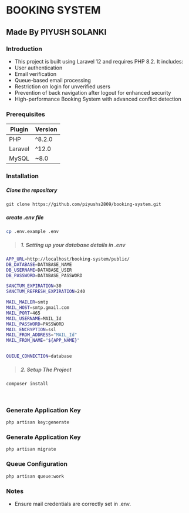 # BOOKING SYSTEM

## Made By PIYUSH SOLANKI

### Introduction

- This project is built using Laravel 12 and requires PHP 8.2. It includes:
- User authentication
- Email verification
- Queue-based email processing
- Restriction on login for unverified users
- Prevention of back navigation after logout for enhanced security
- High-performance Booking System with advanced conflict detection

### Prerequisites

| **Plugin** | **Version**|
| ------ | ------ |
| PHP | ^8.2.0 |
| Laravel | ^12.0 |
| MySQL | ~8.0 |


### Installation

##### Clone the repository
```
git clone https://github.com/piyushs2809/booking-system.git

```

##### create .env file 

```sh
cp .env.example .env
```
> ##### 1. Setting up your database details in .env



```sh
APP_URL=http://localhost/booking-system/public/
DB_DATABASE=DATABASE_NAME
DB_USERNAME=DATABASE_USER
DB_PASSWORD=DATABASE_PASSWORD

SANCTUM_EXPIRATION=30
SANCTUM_REFRESH_EXPIRATION=240

MAIL_MAILER=smtp
MAIL_HOST=smtp.gmail.com
MAIL_PORT=465
MAIL_USERNAME=MAIL_Id
MAIL_PASSWORD=PASSWORD
MAIL_ENCRYPTION=ssl
MAIL_FROM_ADDRESS="MAIL_Id"
MAIL_FROM_NAME="${APP_NAME}"


QUEUE_CONNECTION=database

```
> ##### 2. Setup The Project

```sh
composer install
```

<br />

### Generate Application Key
```
php artisan key:generate
```

### Generate Application Key
```
php artisan migrate
```

### Queue Configuration
```
php artisan queue:work
```

### Notes
- Ensure mail credentials are correctly set in .env.